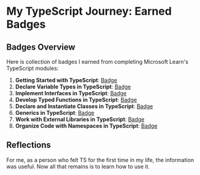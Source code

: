 # My TypeScript Journey: Earned Badges

## Badges Overview

Here is collection of badges I earned from completing Microsoft Learn's TypeScript modules:

1. **Getting Started with TypeScript**: [Badge](https://learn.microsoft.com/ru-ru/users/eugeniish-3142/achievements/n7c89xtf)
2. **Declare Variable Types in TypeScript**: [Badge](https://learn.microsoft.com/ru-ru/users/eugeniish-3142/achievements/n7cwhyjf)
3. **Implement Interfaces in TypeScript**: [Badge](https://learn.microsoft.com/ru-ru/users/eugeniish-3142/achievements/cwjc7c79)
4. **Develop Typed Functions in TypeScript**: [Badge](https://learn.microsoft.com/ru-ru/users/eugeniish-3142/achievements/3xlng3wh)
5. **Declare and Instantiate Classes in TypeScript**: [Badge](https://learn.microsoft.com/ru-ru/users/eugeniish-3142/achievements/24x4mefv)
6. **Generics in TypeScript**: [Badge](https://learn.microsoft.com/ru-ru/users/eugeniish-3142/achievements/aqwqt2n7)
7. **Work with External Libraries in TypeScript**: [Badge](https://learn.microsoft.com/ru-ru/users/eugeniish-3142/achievements/ej752smp)
8. **Organize Code with Namespaces in TypeScript**: [Badge](https://learn.microsoft.com/ru-ru/users/eugeniish-3142/achievements/wacvqegn)

## Reflections

For me, as a person who felt TS for the first time in my life, the information was useful. Now all that remains is to learn how to use it.